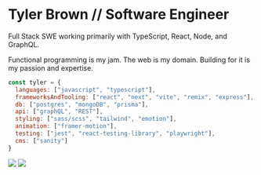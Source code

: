 # Tyler Brown // Software Engineer

Full Stack SWE working primarily with TypeScript, React, Node, and GraphQL.

Functional programming is my jam. The web is my domain. Building for it is my passion and expertise.

```javascript
const tyler = {
  languages: ["javascript", "typescript"],
  frameworksAndTooling: ["react", "next", "vite", "remix", "express"],
  db: ["postgres", "mongoDB", "prisma"],
  api: ["graphQL", "REST"],
  styling: ["sass/scss", "tailwind", "emotion"],
  animation: ["framer-motion"],
  testing: ["jest", "react-testing-library", "playwright"],
  cms: ["sanity"]
}
```

<a href="https://linkedin.com/in/tylerbrowndev/"><img src="https://img.shields.io/badge/LinkedIn-0077B5?style=for-the-badge&logo=linkedin&logoColor=white" /></a>
<a href="https://twitter.com/t_brown11b"><img src="https://img.shields.io/badge/Twitter-1DA1F2?style=for-the-badge&logo=twitter&logoColor=white" /></a>
